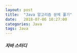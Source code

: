 ```yaml
---
layout: post
title:  "Java 알고리즘 문제 풀기"
date:   2018-07-06 10:27:00
categories: Java
tags: Java
---
```


##### 자바 스터디
